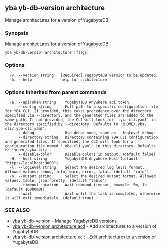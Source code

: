 ## yba yb-db-version architecture

Manage architectures for a version of YugabyteDB

### Synopsis

Manage architectures for a version of YugabyteDB

```
yba yb-db-version architecture [flags]
```

### Options

```
  -v, --version string   [Required] YugabyteDB version to be updated.
  -h, --help             help for architecture
```

### Options inherited from parent commands

```
  -a, --apiToken string    YugabyteDB Anywhere api token.
      --config string      Full path to a specific configuration file for YBA CLI. If provided, this takes precedence over the directory specified via --directory, and the generated files are added to the same path. If not provided, the CLI will look for '.yba-cli.yaml' in the directory specified by --directory. Defaults to '$HOME/.yba-cli/.yba-cli.yaml'.
      --debug              Use debug mode, same as --logLevel debug.
      --directory string   Directory containing YBA CLI configuration and generated files. If specified, the CLI will look for a configuration file named '.yba-cli.yaml' in this directory. Defaults to '$HOME/.yba-cli/'.
      --disable-color      Disable colors in output. (default false)
  -H, --host string        YugabyteDB Anywhere Host (default "http://localhost:9000")
  -l, --logLevel string    Select the desired log level format. Allowed values: debug, info, warn, error, fatal. (default "info")
  -o, --output string      Select the desired output format. Allowed values: table, json, pretty. (default "table")
      --timeout duration   Wait command timeout, example: 5m, 1h. (default 168h0m0s)
      --wait               Wait until the task is completed, otherwise it will exit immediately. (default true)
```

### SEE ALSO

* [yba yb-db-version](yba_yb-db-version.md)	 - Manage YugabyteDB versions
* [yba yb-db-version architecture add](yba_yb-db-version_architecture_add.md)	 - Add architectures to a version of YugabyteDB
* [yba yb-db-version architecture edit](yba_yb-db-version_architecture_edit.md)	 - Edit architectures to a version of YugabyteDB

